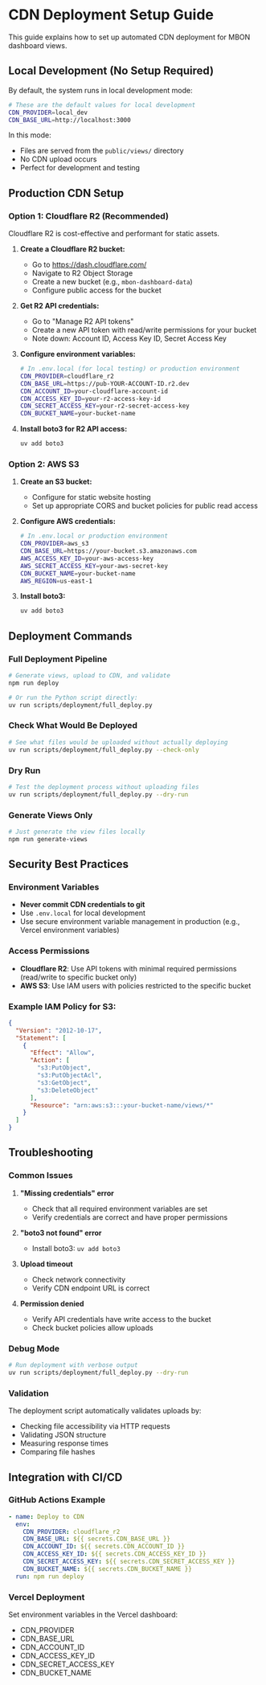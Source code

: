 # CDN Deployment Setup Guide

This guide explains how to set up automated CDN deployment for MBON dashboard views.

## Local Development (No Setup Required)

By default, the system runs in local development mode:

```bash
# These are the default values for local development
CDN_PROVIDER=local_dev
CDN_BASE_URL=http://localhost:3000
```

In this mode:
- Files are served from the `public/views/` directory
- No CDN upload occurs
- Perfect for development and testing

## Production CDN Setup

### Option 1: Cloudflare R2 (Recommended)

Cloudflare R2 is cost-effective and performant for static assets.

1. **Create a Cloudflare R2 bucket:**
   - Go to https://dash.cloudflare.com/
   - Navigate to R2 Object Storage
   - Create a new bucket (e.g., `mbon-dashboard-data`)
   - Configure public access for the bucket

2. **Get R2 API credentials:**
   - Go to "Manage R2 API tokens"
   - Create a new API token with read/write permissions for your bucket
   - Note down: Account ID, Access Key ID, Secret Access Key

3. **Configure environment variables:**
   ```bash
   # In .env.local (for local testing) or production environment
   CDN_PROVIDER=cloudflare_r2
   CDN_BASE_URL=https://pub-YOUR-ACCOUNT-ID.r2.dev
   CDN_ACCOUNT_ID=your-cloudflare-account-id
   CDN_ACCESS_KEY_ID=your-r2-access-key-id
   CDN_SECRET_ACCESS_KEY=your-r2-secret-access-key
   CDN_BUCKET_NAME=your-bucket-name
   ```

4. **Install boto3 for R2 API access:**
   ```bash
   uv add boto3
   ```

### Option 2: AWS S3

1. **Create an S3 bucket:**
   - Configure for static website hosting
   - Set up appropriate CORS and bucket policies for public read access

2. **Configure AWS credentials:**
   ```bash
   # In .env.local or production environment
   CDN_PROVIDER=aws_s3
   CDN_BASE_URL=https://your-bucket.s3.amazonaws.com
   AWS_ACCESS_KEY_ID=your-aws-access-key
   AWS_SECRET_ACCESS_KEY=your-aws-secret-key
   CDN_BUCKET_NAME=your-bucket-name
   AWS_REGION=us-east-1
   ```

3. **Install boto3:**
   ```bash
   uv add boto3
   ```

## Deployment Commands

### Full Deployment Pipeline
```bash
# Generate views, upload to CDN, and validate
npm run deploy

# Or run the Python script directly:
uv run scripts/deployment/full_deploy.py
```

### Check What Would Be Deployed
```bash
# See what files would be uploaded without actually deploying
uv run scripts/deployment/full_deploy.py --check-only
```

### Dry Run
```bash
# Test the deployment process without uploading files
uv run scripts/deployment/full_deploy.py --dry-run
```

### Generate Views Only
```bash
# Just generate the view files locally
npm run generate-views
```

## Security Best Practices

### Environment Variables
- **Never commit CDN credentials to git**
- Use `.env.local` for local development
- Use secure environment variable management in production (e.g., Vercel environment variables)

### Access Permissions
- **Cloudflare R2**: Use API tokens with minimal required permissions (read/write to specific bucket only)
- **AWS S3**: Use IAM users with policies restricted to the specific bucket

### Example IAM Policy for S3:
```json
{
  "Version": "2012-10-17",
  "Statement": [
    {
      "Effect": "Allow",
      "Action": [
        "s3:PutObject",
        "s3:PutObjectAcl",
        "s3:GetObject",
        "s3:DeleteObject"
      ],
      "Resource": "arn:aws:s3:::your-bucket-name/views/*"
    }
  ]
}
```

## Troubleshooting

### Common Issues

1. **"Missing credentials" error**
   - Check that all required environment variables are set
   - Verify credentials are correct and have proper permissions

2. **"boto3 not found" error**
   - Install boto3: `uv add boto3`

3. **Upload timeout**
   - Check network connectivity
   - Verify CDN endpoint URL is correct

4. **Permission denied**
   - Verify API credentials have write access to the bucket
   - Check bucket policies allow uploads

### Debug Mode
```bash
# Run deployment with verbose output
uv run scripts/deployment/full_deploy.py --dry-run
```

### Validation
The deployment script automatically validates uploads by:
- Checking file accessibility via HTTP requests
- Validating JSON structure
- Measuring response times
- Comparing file hashes

## Integration with CI/CD

### GitHub Actions Example
```yaml
- name: Deploy to CDN
  env:
    CDN_PROVIDER: cloudflare_r2
    CDN_BASE_URL: ${{ secrets.CDN_BASE_URL }}
    CDN_ACCOUNT_ID: ${{ secrets.CDN_ACCOUNT_ID }}
    CDN_ACCESS_KEY_ID: ${{ secrets.CDN_ACCESS_KEY_ID }}
    CDN_SECRET_ACCESS_KEY: ${{ secrets.CDN_SECRET_ACCESS_KEY }}
    CDN_BUCKET_NAME: ${{ secrets.CDN_BUCKET_NAME }}
  run: npm run deploy
```

### Vercel Deployment
Set environment variables in the Vercel dashboard:
- CDN_PROVIDER
- CDN_BASE_URL
- CDN_ACCOUNT_ID
- CDN_ACCESS_KEY_ID
- CDN_SECRET_ACCESS_KEY
- CDN_BUCKET_NAME